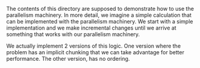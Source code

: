 The contents of this directory are supposed to demonstrate how to use the parallelism machinery. In more detail, we imagine a simple calculation that can be implemented with the parallelism machinery. We start with a simple implementation and we make incremental changes until we arrive at something that works with our parallelism machinery.

We actually implement 2 versions of this logic. One version where the problem has an implicit chunking that we can take advantage for better performance. The other version, has no ordering.
